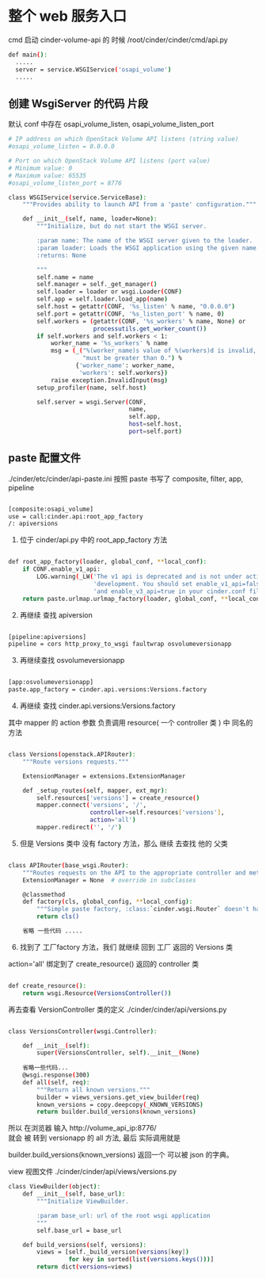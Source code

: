 
# 整个 web 服务入口

cmd 启动 cinder-volume-api 的 时候
/root/cinder/cinder/cmd/api.py
```bash
def main():
  .....
  server = service.WSGIService('osapi_volume')
  .....
```

## 创建 WsgiServer 的代码 片段

默认 conf 中存在 osapi_volume_listen, osapi_volume_listen_port
```bash
# IP address on which OpenStack Volume API listens (string value)
#osapi_volume_listen = 0.0.0.0

# Port on which OpenStack Volume API listens (port value)
# Minimum value: 0
# Maximum value: 65535
#osapi_volume_listen_port = 8776
```

```bash
class WSGIService(service.ServiceBase):
    """Provides ability to launch API from a 'paste' configuration."""

    def __init__(self, name, loader=None):
        """Initialize, but do not start the WSGI server.

        :param name: The name of the WSGI server given to the loader.
        :param loader: Loads the WSGI application using the given name.
        :returns: None

        """
        self.name = name
        self.manager = self._get_manager()
        self.loader = loader or wsgi.Loader(CONF)
        self.app = self.loader.load_app(name)
        self.host = getattr(CONF, '%s_listen' % name, "0.0.0.0")
        self.port = getattr(CONF, '%s_listen_port' % name, 0)
        self.workers = (getattr(CONF, '%s_workers' % name, None) or
                        processutils.get_worker_count())
        if self.workers and self.workers < 1:
            worker_name = '%s_workers' % name
            msg = (_("%(worker_name)s value of %(workers)d is invalid, "
                     "must be greater than 0.") %
                   {'worker_name': worker_name,
                    'workers': self.workers})
            raise exception.InvalidInput(msg)
        setup_profiler(name, self.host)

        self.server = wsgi.Server(CONF,
                                  name,
                                  self.app,
                                  host=self.host,
                                  port=self.port)
```


## paste 配置文件
./cinder/etc/cinder/api-paste.ini
按照 paste 书写了 composite, filter, app, pipeline 
```bash

[composite:osapi_volume]
use = call:cinder.api:root_app_factory
/: apiversions

```

1. 位于 cinder/api.py 中的 root_app_factory 方法
```bash

def root_app_factory(loader, global_conf, **local_conf):
    if CONF.enable_v1_api:
        LOG.warning(_LW('The v1 api is deprecated and is not under active '
                        'development. You should set enable_v1_api=false '
                        'and enable_v3_api=true in your cinder.conf file.'))
    return paste.urlmap.urlmap_factory(loader, global_conf, **local_conf)

```

2. 再继续 查找 apiversion
```bash

[pipeline:apiversions]
pipeline = cors http_proxy_to_wsgi faultwrap osvolumeversionapp

```

3. 再继续查找 osvolumeversionapp
```bash

[app:osvolumeversionapp]
paste.app_factory = cinder.api.versions:Versions.factory

```

4. 再继续 查找  cinder.api.versions:Versions.factory

其中 mapper 的 action 参数 负责调用 resource( 一个 controller 类 ) 中 同名的 方法

```bash

class Versions(openstack.APIRouter):
    """Route versions requests."""

    ExtensionManager = extensions.ExtensionManager

    def _setup_routes(self, mapper, ext_mgr):
        self.resources['versions'] = create_resource()
        mapper.connect('versions', '/',
                       controller=self.resources['versions'],
                       action='all')
        mapper.redirect('', '/')

```

5.  但是 Versions 类中 没有 factory 方法，那么 继续 去查找 他的 父类

```bash

class APIRouter(base_wsgi.Router):
    """Routes requests on the API to the appropriate controller and method."""
    ExtensionManager = None  # override in subclasses

    @classmethod
    def factory(cls, global_config, **local_config):
        """Simple paste factory, :class:`cinder.wsgi.Router` doesn't have."""
        return cls()

    省略 一些代码 .....
```

6. 找到了 工厂factory 方法，我们 就继续 回到 工厂 返回的 Versions 类

action='all' 绑定到了 create_resource() 返回的 controller 类
```bash

def create_resource():
    return wsgi.Resource(VersionsController())

```

再去查看 VersionController 类的定义
./cinder/cinder/api/versions.py
```bash

class VersionsController(wsgi.Controller):

    def __init__(self):
        super(VersionsController, self).__init__(None)
    
    省略一些代码...
    @wsgi.response(300)
    def all(self, req):
        """Return all known versions."""
        builder = views_versions.get_view_builder(req)
        known_versions = copy.deepcopy(_KNOWN_VERSIONS)
        return builder.build_versions(known_versions)

```
所以 在浏览器 输入 
http://volume_api_ip:8776/  
就会 被 转到 versionapp 的 all 方法, 最后 实际调用就是 

builder.build_versions(known_versions) 返回一个 可以被 json 的字典。

view 视图文件
./cinder/cinder/api/views/versions.py
```bash
class ViewBuilder(object):
    def __init__(self, base_url):
        """Initialize ViewBuilder.

        :param base_url: url of the root wsgi application
        """
        self.base_url = base_url

    def build_versions(self, versions):
        views = [self._build_version(versions[key])
                 for key in sorted(list(versions.keys()))]
        return dict(versions=views)
```


